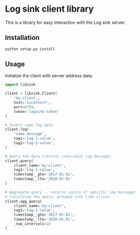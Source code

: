 # Log sink client library
This is a library for easy interaction with the Log sink server.

## Installation
```bash
python setup.py install
```

## Usage
Initialize the client with server address data:

```python
import libsink

client = libsink.Client(
    'my-client',
    host='localhost',
    port=6789,
    token='logsink-token'
)

# Insert some log data
client.log(
    'some message',
    tag1='tag-1-value',
    tag2='tag-2-value',
)

# Query the data (returns individual log message)
client.query(
    client_name='my-client',
    tag1='tag-1-value',
    timestamp__gte='2017-01-01',
    timestamp__lte='2018-01-01'
)

# Aggregate query -- returns counts of specific log messages
# satisfying the query, grouped into time slices
client.agg_query(
    client_name='my-client',
    tag1='tag-1-value',
    timestamp__gte='2017-01-01',
    timestamp__lte='2018-01-01',
    _num_intervals=10
)
```

